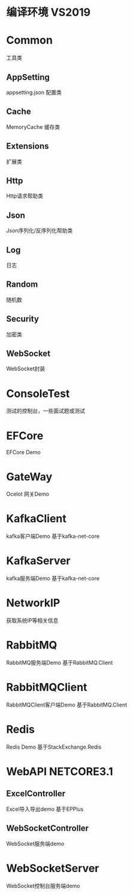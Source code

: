 # 编译环境 VS2019

# Common
工具类
## AppSetting
appsetting.json 配置类
## Cache
MemoryCache 缓存类
## Extensions
扩展类
## Http
Http请求帮助类
## Json
Json序列化/反序列化帮助类
## Log
日志
## Random
随机数
## Security
加密类
## WebSocket
WebSocket封装

# ConsoleTest
测试的控制台，一些面试题或测试

# EFCore
EFCore Demo

# GateWay
Ocelot 网关Demo

# KafkaClient
kafka客户端Demo
基于kafka-net-core
# KafkaServer
kafka服务端Demo
基于kafka-net-core

# NetworkIP
获取系统IP等相关信息

# RabbitMQ
RabbitMQ服务端Demo 
基于RabbitMQ.Client
# RabbitMQClient
RabbitMQClient客户端Demo
基于RabbitMQ.Client

# Redis
Redis Demo
基于StackExchange.Redis

# WebAPI NETCORE3.1

## ExcelController
Excel导入导出demo
基于EPPlus

## WebSocketController
WebSocket服务端demo

# WebSocketServer
WebSocket控制台服务端demo